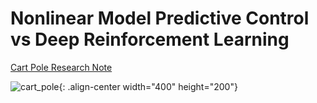 # Nonlinear Model Predictive Control vs Deep Reinforcement Learning

[Cart Pole Research Note](https://wontothree.github.io/cartpole)

![cart_pole](https://github.com/user-attachments/assets/c034ff94-a9c9-4964-a9ec-e88a63ced1ec){: .align-center width="400" height="200"}
